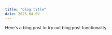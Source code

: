 ```yaml
---
title: "blog title"
date: 2025-04-02
---
```


Here's a blog post to try out blog post functionality.
